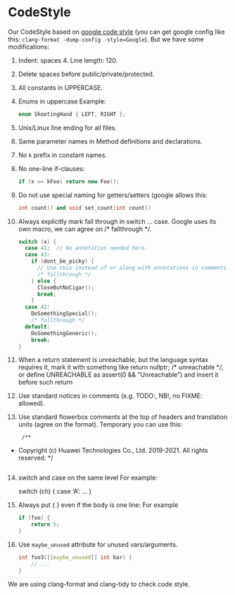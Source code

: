 # CodeStyle

Our CodeStyle based on [google code style](https://google.github.io/styleguide/cppguide.html) (you can get google config like this: `clang-format -dump-config -style=Google`).
But we have some modifications:

1. Indent: spaces 4. Line length: 120.
2. Delete spaces before public/private/protected.
3. All constants in UPPERCASE.
4. Enums in uppercase
   Example:

   ```cpp
   enum ShootingHand { LEFT, RIGHT };
   ```
5. Unix/Linux line ending for all files.
6. Same parameter names in Method definitions and declarations.
7. No `k` prefix in constant names.
8. No one-line if-clauses: 
   ```cpp
   if (x == kFoo) return new Foo();
   ```
9. Do not use special naming for getters/setters (google allows this: 
   ```cpp
   int count() and void set_count(int count))
   ```
10. Always explicitly mark fall through in switch … case. Google uses its own macro, we can agree on /* fallthrough */.
    ```cpp
    switch (x) {
      case 41:  // No annotation needed here.
      case 43:
        if (dont_be_picky) {
          // Use this instead of or along with annotations in comments.
          /* fallthrough */
        } else {
          CloseButNoCigar();
          break;
        }
      case 42:
        DoSomethingSpecial();
        /* fallthrough */
      default:
        DoSomethingGeneric();
        break;
    }
    ```
11. When a return statement is unreachable, but the language syntax requires it, mark it with something like return nullptr; /* unreachable */, or define UNREACHABLE as assert(0 && "Unreachable") and insert it before such return
12. Use standard notices in comments (e.g. TODO:, NB!, no FIXME: allowed).
13. Use standard flowerbox comments at the top of headers and translation units (agree on the format).
    Temporary you can use this:
    ```
     /**
 * Copyright (c) Huawei Technologies Co., Ltd. 2019-2021. All rights reserved.
 */
     ```
14. switch and case on the same level
    For example:

    switch (ch) {
    case ‘A’:
        ...
    }
15. Always put { } even if the body is one line:
    For example
    ```cpp
    if (foo) {
        return 5;
    }
    ```
16. Use `maybe_unused` attribute for unused vars/arguments.
    ```cpp
    int foo3([[maybe_unused]] int bar) {
        // ...
    }
    ```

We are using clang-format and clang-tidy to check code style.
